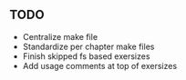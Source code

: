 ## TODO

- Centralize make file
- Standardize per chapter make files
- Finish skipped fs based exersizes
- Add usage comments at top of exersizes
